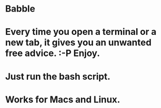 # Babble
# Every time you open a terminal or a new tab, it gives you an unwanted free advice. :-P Enjoy. 
# Just run the bash script.
# Works for Macs and Linux.
